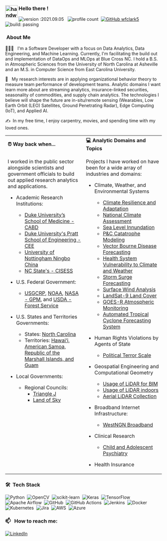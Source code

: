 ### <img alt="handwavegif" src="https://user-images.githubusercontent.com/39513876/112366216-8cfe7400-8cfe-11eb-8116-7d3dbae20e97.gif" width='40' align="left"/> Hello there !
![version :2021.09.05](https://img.shields.io/badge/version-2021.09.05-informational) &nbsp;
![profile count](https://komarev.com/ghpvc/?username=wfclark5&color=red)&nbsp;
[![GitHub wfclark5](https://img.shields.io/github/followers/wfclark5?label=follow&style=social)](https://github.com/wfclark5)&nbsp;
![build: passing](https://img.shields.io/badge/build-passing-success)


### &nbsp;About Me

👨🏻‍💻 &nbsp; I'm a Software Developer with a focus on Data Analytics, Data Engineering, and Machine Learning. Currently, I'm facilitating the build out and implementation of  DataOps and MLOps at Blue Cross NC. I hold a B.S. in Atmospheric Sciences from the University of North Carolina at Asheville and an M.S. in Computer Science from East Carolina University. 

🌱 &nbsp; My research interests are in applying organizational behavior theory to measure team performance of development teams. Analytic domains I want learn more about are streaming analytics, insurance-linked securities, seasonality of commodities, and supply chain analytics. The technologies I believe will shape the future are in-situ/remote sensing (Wearables, Low Earth Orbit (LEO) Satellites, Ground Penetrating Radar), Edge Computing (IoT), and Applied AI.

✍️ &nbsp;In my free time, I enjoy carpentry, movies, and spending time with my loved ones.


<table><tr>
    <th style="text-align:left">⏰ Way back when... &nbsp; </th>
    <th style="text-align:left">💻 Analytic Domains and Topics  &nbsp; 
</th>
  </tr>
<tr>  
<td valign="top" width="50%">

    
I worked in the public sector alongside scientists and government officials to build out applied research analytics and applications.

* Academic Research Institutions: 
  * [Duke University’s School of Medicine - CABD](https://autismcenter.duke.edu/)
  * [Duke University's Pratt School of Engineering - CEE](https://cee.duke.edu/)
  * [University of Nottingham Ningbo China](https://www.nottingham.edu.cn/en/science-engineering/research-groups/geospatial-and-geo-hazards/index.aspx)
  * [NC State's - CISESS](https://ncics.org/programs/cisess/)
  
* U.S. Federal Government:
  * [USGCRP](https://www.globalchange.gov/), [NOAA](https://www.ncei.noaa.gov/), [NASA - GPM](https://gpm.nasa.gov/science/precipitation-algorithms), and [USDA - Forest Service](https://www.fs.usda.gov/r8)
  
* U.S. States and Territories Governments: 
  * States: [North Carolina](https://files.nc.gov/ncdeq/climate-change/resilience-plan/2020-Climate-Risk-Assessment-and-Resilience-Plan.pdf)
  * Territories: [Hawai‘i, American Samoa, Republic of the Marshall Islands, and Guam](https://www.regions.noaa.gov/pacific-islands/)

* Local Governments: 
    * Regional Councils: 
        * [Triangle J](https://www.tjcog.org/sites/default/files/uploads/trrp_report_technicalreport_102418.pdf)
        * [Land of Sky](http://www.landofsky.org/)
    
</td><td valign="top" width="50%">

Projects I have worked on have been for a wide array of industries and domains: 

* Climate, Weather, and Environmental Systems
    * [Climate Resilience and Adaptation](https://toolkit.climate.gov/)
    * [National Climate Assessment](https://nca2018.globalchange.gov/)
    * [Sea Level Innundation](https://coast.noaa.gov/digitalcoast/data/slr.html)
    * [P&C Catatrophe Modeling](http://www.atms.unca.edu/chennon/research/documents/clark_ncur_2016_preprint.pdf)
    * [Vector Bourne Disease Forecasting](https://health2016.globalchange.gov/vectorborne-diseases)
    * [Health System Vulnerability to Climate and Weather](https://link.springer.com/article/10.1007%2Fs40572-018-0223-y)   
    * [Storm Surge Forecasting](https://www.nhc.noaa.gov/nationalsurge/)
    * [Surface Wind Analysis](https://www.rms.com/event-response/hwind)
    * [LandSat-9 Land Cover](https://www.usgs.gov/centers/wgsc/science/land-cover-trends?qt-science_center_objects=0#qt-science_center_objects)
    * [GOES-R Atmospheric Monitoring](https://www.goes-r.gov/)
    * [Automated Tropical Cyclone Forecasting System](https://www.nrlmry.navy.mil/atcf_web/index1.html)
    
* Human Rights Violations by Agents of State
    * [Political Terror Scale](http://www.politicalterrorscale.org/Data/Files/PTS-Codebook-V120.pdf)
   
* Geospatial Engineering and Computational Geometry
    * [Usage of LiDAR for BIM](https://info.vercator.com/blog/how-point-clouds-are-changing-bim-construction-and-facility-maintenance)
    * [Usage of LiDAR indoors](https://www.researchgate.net/publication/326708516_Vision-Aided_Indoor_Pedestrian_Dead_Reckoning)
    * [Aerial LiDAR Collection](https://sdd.nc.gov/SDD/docs/LidarSummary.pdf)
  
* Broadband Internet Infrastructure:
    * [WestNGN Broadband](http://www.landofsky.org/westngnbroadband.html)

* Clinical Research
    * [Child and Adolescent Psychiatry](https://autismcenter.duke.edu/content/research-overview)
   
* Health Insurance
   
    
</td></tr></table>

### 🛠 &nbsp;Tech Stack

![Python](https://img.shields.io/badge/python-3670A0?style=for-the-badge&logo=python&logoColor=ffdd54)&nbsp;
![OpenCV](https://img.shields.io/badge/opencv-%23white.svg?style=for-the-badge&logo=opencv&logoColor=white)&nbsp;
![scikit-learn](https://img.shields.io/badge/scikit--learn-%23F7931E.svg?style=for-the-badge&logo=scikit-learn&logoColor=white)&nbsp;
![Keras](https://img.shields.io/badge/Keras-%23D00000.svg?style=for-the-badge&logo=Keras&logoColor=white)&nbsp;
![TensorFlow](https://img.shields.io/badge/TensorFlow-%23FF6F00.svg?style=for-the-badge&logo=TensorFlow&logoColor=white)&nbsp;
![Apache Airflow](https://img.shields.io/badge/Apache%20Airflow-017CEE?style=for-the-badge&logo=Apache%20Airflow&logoColor=white)&nbsp;
![GitHub](https://img.shields.io/badge/github-%23121011.svg?style=for-the-badge&logo=github&logoColor=white)&nbsp;
![GitHub Actions](https://img.shields.io/badge/githubactions-%232671E5.svg?style=for-the-badge&logo=githubactions&logoColor=white)&nbsp;
![Jenkins](https://img.shields.io/badge/jenkins-%232C5263.svg?style=for-the-badge&logo=jenkins&logoColor=white)&nbsp;
![Docker](https://img.shields.io/badge/docker-%230db7ed.svg?style=for-the-badge&logo=docker&logoColor=white)&nbsp;
![Kubernetes](https://img.shields.io/badge/kubernetes-%23326ce5.svg?style=for-the-badge&logo=kubernetes&logoColor=white)&nbsp;
![Jira](https://img.shields.io/badge/jira-%230A0FFF.svg?style=for-the-badge&logo=jira&logoColor=white)&nbsp;
![AWS](https://img.shields.io/badge/AWS-%23FF9900.svg?style=for-the-badge&logo=amazon-aws&logoColor=white)&nbsp;
![Azure](https://img.shields.io/badge/azure-%230072C6.svg?style=for-the-badge&logo=azure-devops&logoColor=white)&nbsp;

### 📫 &nbsp; How to reach me:

<a href="https://www.linkedin.com/in/william-clark-5b621313a/"><img alt="LinkedIn" src="https://img.shields.io/badge/linkedin%20-%230077B5.svg?&style=flat&logo=linkedin&logoColor=white"/></a> &nbsp;


